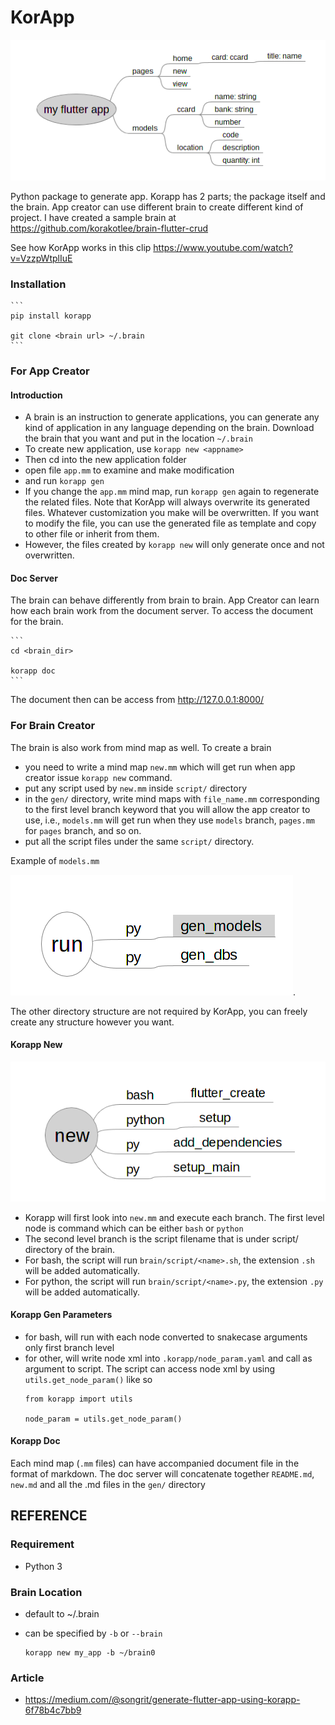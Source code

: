 # KorApp
![](https://github.com/korakotlee/img/raw/master/sample_mm.png)

Python package to generate app. Korapp has 2 parts; the package itself and the brain. App creator can use different brain to create different kind of project. I have created a sample brain at https://github.com/korakotlee/brain-flutter-crud

See how KorApp works in this clip https://www.youtube.com/watch?v=VzzpWtplIuE

### Installation

    ```
    pip install korapp

    git clone <brain url> ~/.brain
    ```

### For App Creator

#### Introduction
  - A brain is an instruction to generate applications, you can generate any kind of application in any language depending on the brain. Download the brain that you want and put in the location `~/.brain`
  - To create new application, use `korapp new <appname>`
  - Then cd into the new application folder
  - open file `app.mm` to examine and make modification
  - and run `korapp gen`
  - If you change the `app.mm` mind map, run `korapp gen` again to regenerate the related files. Note that KorApp will always overwrite its generated files. Whatever customization you make will be overwritten. If you want to modify the file, you can use the generated file as template and copy to other file or inherit from them.
  - However, the files created by `korapp new` will only generate once and not overwritten.

#### Doc Server
  The brain can behave differently from brain to brain. App Creator can learn how each brain work from the document server. To access the document for the brain.
  
    ```
    cd <brain_dir>

    korapp doc
    ```

  The document then can be access from http://127.0.0.1:8000/
  
### For Brain Creator

The brain is also work from mind map as well. To create a brain

- you need to write a mind map `new.mm` which will get run when app creator issue `korapp new` command.
- put any script used by `new.mm` inside `script/` directory
- in the `gen/` directory, write mind maps with `file_name.mm` corresponding to the first level branch keyword that you will allow the app creator to use, i.e., `models.mm` will get run when they use `models` branch, `pages.mm` for `pages` branch, and so on.
- put all the script files under the same `script/` directory.

Example of `models.mm`

![models](https://github.com/korakotlee/img/raw/master/korapp/models.png).

The other directory structure are not required by KorApp, you can freely create any structure however you want.

#### Korapp New
![Korapp new](https://raw.githubusercontent.com/korakotlee/img/master/korapp/new_mm.png)

  - Korapp will first look into `new.mm` and execute each branch. The first level node is command which can be either `bash` or `python`
  - The second level branch is the script filename that is under script/ directory of the brain.
  - For bash, the script will run `brain/script/<name>.sh`, the extension `.sh` will be added automatically.
  - For python, the script will run `brain/script/<name>.py`, the extension `.py` will be added automatically.

#### Korapp Gen Parameters
  - for bash, will run with each node converted to snakecase arguments only first branch level
  - for other, will write node xml into `.korapp/node_param.yaml` and call as argument to script. The script can access node xml by using `utils.get_node_param()` like so
    ```
    from korapp import utils

    node_param = utils.get_node_param()
    ```

#### Korapp Doc

Each mind map (`.mm` files) can have accompanied document file in the format of markdown. The doc server will concatenate together `README.md`, `new.md` and all the .md files in the `gen/` directory

## REFERENCE

### Requirement
  - Python 3

### Brain Location
  - default to ~/.brain
  - can be specified by `-b` or `--brain`

    ```
    korapp new my_app -b ~/brain0
    ```

### Article
  - https://medium.com/@songrit/generate-flutter-app-using-korapp-6f78b4c7bb9
  